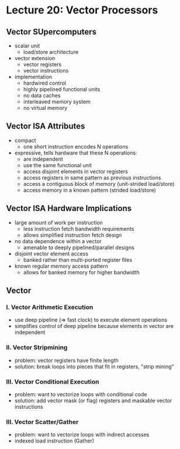 # Lecture 20: Vector Processors
## Vector SUpercomputers
- scalar unit
    - load/store architecture
- vector extension
    - vector registers
    - vector instructions
- implementation
    - hardwired control
    - highly pipelined functional units
    - no data caches
    - interleaved memory system
    - no virtual memory
## Vector ISA Attributes
- compact
    - one short instruction encodes N operations
- expressive, tells hardware that these N operations:
    - are independent
    - use the same functional unit
    - access disjoint elements in vector registers
    - access registers in same pattern as previous instructions
    - access a contiguous block of memory (unit-strided load/store)
    - access memory in a known pattern (strided load/store)
## Vector ISA Hardware Implications
- large amount of work per instruction
    - less instruction fetch bandwidth requirements
    - allows simplified instruction fetch design
- no data dependence within a vector
    - amenable to deeply pipelined/parallel designs
- disjoint vector element access
    - banked rather than multi-ported register files
- known regular memory access pattern
    - allows for banked memory for higher bandwidth
## Vector
### I. Vector Arithmetic Execution
- use deep pipeline (=> fast clock) to execute element operations
- simplifies control of deep pipeline because elements in vector are independent
### II. Vector Stripmining
- problem: vector registers have finite length
- solution: break loops into pieces that fit in registers, "strip mining"
### III. Vector Conditional Execution
- problem: want to vectorize loops with conditional code
- solution: add vector mask (or flag) registers and maskable vector instructions
### III. Vector Scatter/Gather
- problem: want to vectorize loops with indirect accesses
- indexed load instruction (Gather)
